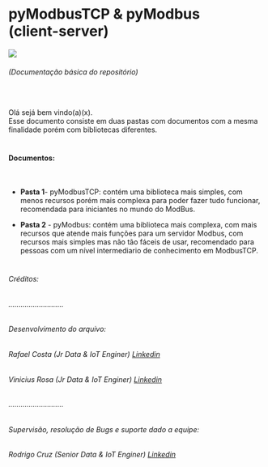 # pyModbusTCP & pyModbus <br>(client-server)

![](https://logos-download.com/wp-content/uploads/2021/01/Modbus_Organization_Logo.png)
###### (Documentação básica do repositório)

<br>

Olá sejá bem vindo(a)(x). <br>
Esse documento consiste em duas pastas com documentos com a mesma finalidade porém com bibliotecas diferentes.

#

#### Documentos:
<br>

* <b>Pasta 1</b>- pyModbusTCP: contém uma biblioteca mais simples, com menos recursos porém mais complexa para poder fazer tudo funcionar, recomendada para iniciantes no mundo do ModBus.

* <b>Pasta 2</b> - pyModbus: contém uma biblioteca mais complexa, com mais recursos que atende mais funções para um servidor Modbus, com recursos mais simples mas não tão fáceis de usar, recomendado para pessoas com um nível intermediario de conhecimento em ModbusTCP.

#

###### Créditos:

###### ...........................

###### Desenvolvimento do arquivo:

###### Rafael Costa (Jr Data & IoT Enginer) [Linkedin](https://www.linkedin.com/in/rafaelbhcosta/)
###### Vinicius Rosa (Jr Data & IoT Enginer) [Linkedin](https://www.linkedin.com/in/vinicius-carvalho-rosa/)

###### ...........................

###### Supervisão, resolução de Bugs e suporte dado a equipe:

###### Rodrigo Cruz (Senior Data & IoT Enginer) [Linkedin](https://www.linkedin.com/in/rodrigo-cruz-4b3142160/)